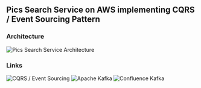 ## Pics Search Service on AWS implementing CQRS / Event Sourcing Pattern

### Architecture
![Pics Search Service Architecture]()


### Links

![CQRS / Event Sourcing]()
![Apache Kafka]()
![Confluence Kafka]()
